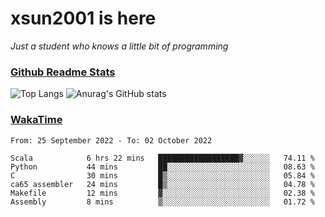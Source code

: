 # xsun2001 is here

*Just a student who knows a little bit of programming*

### [Github Readme Stats](https://github.com/anuraghazra/github-readme-stats)

![Top Langs](https://github-readme-stats.vercel.app/api/top-langs/?username=xsun2001&layout=compact&theme=radical) ![Anurag's GitHub stats](https://github-readme-stats.vercel.app/api?username=xsun2001&show_icons=true&theme=radical)

### [WakaTime](https://wakatime.com)

<!--START_SECTION:waka-->

```text
From: 25 September 2022 - To: 02 October 2022

Scala            6 hrs 22 mins   ██████████████████▓░░░░░░   74.11 %
Python           44 mins         ██░░░░░░░░░░░░░░░░░░░░░░░   08.63 %
C                30 mins         █▒░░░░░░░░░░░░░░░░░░░░░░░   05.84 %
ca65 assembler   24 mins         █▒░░░░░░░░░░░░░░░░░░░░░░░   04.78 %
Makefile         12 mins         ▓░░░░░░░░░░░░░░░░░░░░░░░░   02.38 %
Assembly         8 mins          ▒░░░░░░░░░░░░░░░░░░░░░░░░   01.72 %
```

<!--END_SECTION:waka-->
